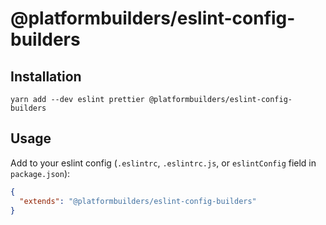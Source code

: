 # @platformbuilders/eslint-config-builders

## Installation

```
yarn add --dev eslint prettier @platformbuilders/eslint-config-builders
```

## Usage

Add to your eslint config (`.eslintrc`, `.eslintrc.js`, or `eslintConfig` field in `package.json`):

```json
{
  "extends": "@platformbuilders/eslint-config-builders"
}
```
